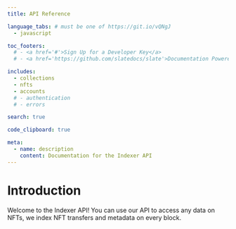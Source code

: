 ```yaml
---
title: API Reference

language_tabs: # must be one of https://git.io/vQNgJ
  - javascript

toc_footers:
  # - <a href='#'>Sign Up for a Developer Key</a>
  # - <a href='https://github.com/slatedocs/slate'>Documentation Powered by Slate</a>

includes:
  - collections
  - nfts
  - accounts
  # - authentication
  # - errors

search: true

code_clipboard: true

meta:
  - name: description
    content: Documentation for the Indexer API
---
```


# Introduction

Welcome to the Indexer API! You can use our API to access any data on NFTs, we index NFT transfers and metadata on every block.
